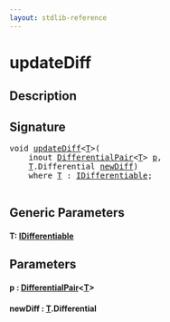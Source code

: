 ```yaml
---
layout: stdlib-reference
---
```


# updateDiff

## Description





## Signature 

<pre>
<span class="code_keyword">void</span> <a href="updatediff-6">updateDiff</a>&lt;<a href="updatediff-6#typeparam-T" class="code_type">T</a>&gt;(
    <span class="code_keyword">inout</span> <a href="../types/differentialpair-0c/index" class="code_type">DifferentialPair</a>&lt;<a href="updatediff-6#typeparam-T" class="code_type">T</a>&gt; <a href="updatediff-6#decl-p" class="code_param">p</a>,
    <a href="updatediff-6#typeparam-T" class="code_type">T</a>.Differential <a href="updatediff-6#decl-newDiff" class="code_param">newDiff</a>)
    <span class='code_keyword'>where</span> <a href="updatediff-6#typeparam-T" class="code_type">T</a> : <a href="../interfaces/idifferentiable-01/index" class="code_type">IDifferentiable</a>;

</pre>

## Generic Parameters

####  <a id="typeparam-T"></a>T: [IDifferentiable](../interfaces/idifferentiable-01/index)

## Parameters

####  <a id="decl-p"></a>p  : [DifferentialPair](../types/differentialpair-0c/index)\<[T](../types/differentialpair-0c/index#typeparam-T)\>
####  <a id="decl-newDiff"></a>newDiff  : [T](updatediff-6#typeparam-T)\.Differential

